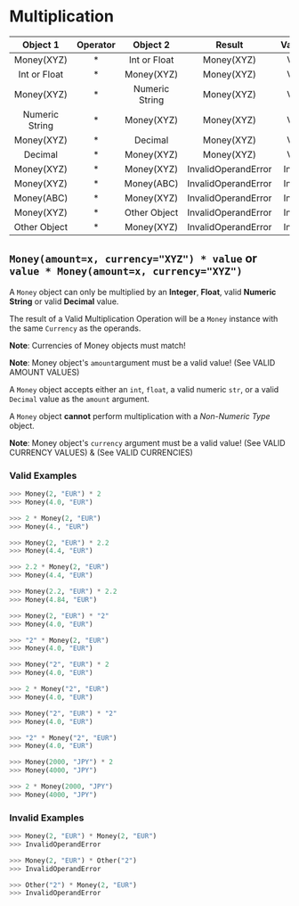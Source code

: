 # Multiplication

| Object 1 | Operator | Object 2 | Result | Validity |
| :--: | :--: | :--: | :--: | :--: |
| Money(XYZ) | * | Int or Float | Money(XYZ) | Valid |
| Int or Float  | * | Money(XYZ) | Money(XYZ) | Valid |
| Money(XYZ) | * | Numeric String | Money(XYZ) | Valid |
| Numeric String  | * | Money(XYZ) | Money(XYZ) | Valid |
| Money(XYZ) | * | Decimal | Money(XYZ) | Valid |
| Decimal  | * | Money(XYZ) | Money(XYZ) | Valid |
| Money(XYZ) | * | Money(XYZ) | InvalidOperandError | Invalid |
| Money(XYZ) | * | Money(ABC) | InvalidOperandError | Invalid |
| Money(ABC) | * | Money(XYZ) | InvalidOperandError | Invalid |
| Money(XYZ) | * | Other Object | InvalidOperandError | Invalid |
| Other Object | * | Money(XYZ) | InvalidOperandError | Invalid |


## `Money(amount=x, currency="XYZ") * value` or `value * Money(amount=x, currency="XYZ")`

A `Money` object can only be multiplied by an **Integer**, **Float**, valid **Numeric String** or valid **Decimal** value.

The result of a Valid Multiplication Operation will be a `Money` instance with the same `Currency` as the operands.

**Note**: Currencies of Money objects must match!

**Note**: Money object's `amount`argument must be a valid value! (See VALID AMOUNT VALUES)

A `Money` object accepts either an `int`, `float`, a valid numeric `str`, or a valid `Decimal` value as the `amount` argument.

A `Money` object **cannot** perform multiplication with a *Non-Numeric Type* object.

**Note**: Money object's `currency` argument must be a valid value! (See VALID CURRENCY VALUES) & (See VALID CURRENCIES)

### Valid Examples

```python
>>> Money(2, "EUR") * 2
>>> Money(4.0, "EUR")
```

```python
>>> 2 * Money(2, "EUR")
>>> Money(4., "EUR")
```

```python
>>> Money(2, "EUR") * 2.2
>>> Money(4.4, "EUR")
```

```python
>>> 2.2 * Money(2, "EUR")
>>> Money(4.4, "EUR")
```

```python
>>> Money(2.2, "EUR") * 2.2
>>> Money(4.84, "EUR")
```

```python
>>> Money(2, "EUR") * "2"
>>> Money(4.0, "EUR")
```

```python
>>> "2" * Money(2, "EUR")
>>> Money(4.0, "EUR")
```

```python
>>> Money("2", "EUR") * 2
>>> Money(4.0, "EUR")
```

```python
>>> 2 * Money("2", "EUR")
>>> Money(4.0, "EUR")
```

```python
>>> Money("2", "EUR") * "2"
>>> Money(4.0, "EUR")
```

```python
>>> "2" * Money("2", "EUR")
>>> Money(4.0, "EUR")
```

```python
>>> Money(2000, "JPY") * 2
>>> Money(4000, "JPY")
```

```python
>>> 2 * Money(2000, "JPY")
>>> Money(4000, "JPY")
```

### Invalid Examples

```python
>>> Money(2, "EUR") * Money(2, "EUR")
>>> InvalidOperandError
```

```python
>>> Money(2, "EUR") * Other("2")
>>> InvalidOperandError
```

```python
>>> Other("2") * Money(2, "EUR")
>>> InvalidOperandError
```

